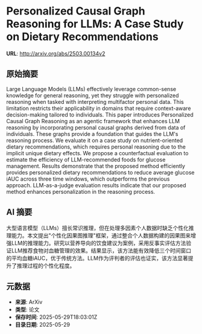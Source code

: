 # Personalized Causal Graph Reasoning for LLMs: A Case Study on Dietary Recommendations

**URL**: http://arxiv.org/abs/2503.00134v2

## 原始摘要

Large Language Models (LLMs) effectively leverage common-sense knowledge for
general reasoning, yet they struggle with personalized reasoning when tasked
with interpreting multifactor personal data. This limitation restricts their
applicability in domains that require context-aware decision-making tailored to
individuals. This paper introduces Personalized Causal Graph Reasoning as an
agentic framework that enhances LLM reasoning by incorporating personal causal
graphs derived from data of individuals. These graphs provide a foundation that
guides the LLM's reasoning process. We evaluate it on a case study on
nutrient-oriented dietary recommendations, which requires personal reasoning
due to the implicit unique dietary effects. We propose a counterfactual
evaluation to estimate the efficiency of LLM-recommended foods for glucose
management. Results demonstrate that the proposed method efficiently provides
personalized dietary recommendations to reduce average glucose iAUC across
three time windows, which outperforms the previous approach. LLM-as-a-judge
evaluation results indicate that our proposed method enhances personalization
in the reasoning process.


## AI 摘要

大型语言模型（LLMs）擅长常识推理，但在处理多因素个人数据时缺乏个性化推理能力。本文提出"个性化因果图推理"框架，通过整合个人数据构建的因果图来增强LLM的推理能力。研究以营养导向的饮食建议为案例，采用反事实评估方法验证LLM推荐食物对血糖管理的效果。结果显示，该方法能有效降低三个时间窗口的平均血糖iAUC，优于传统方法。LLM作为评判者的评估也证实，该方法显著提升了推理过程的个性化程度。

## 元数据

- **来源**: ArXiv
- **类型**: 论文
- **保存时间**: 2025-05-29T18:03:01Z
- **目录日期**: 2025-05-29

